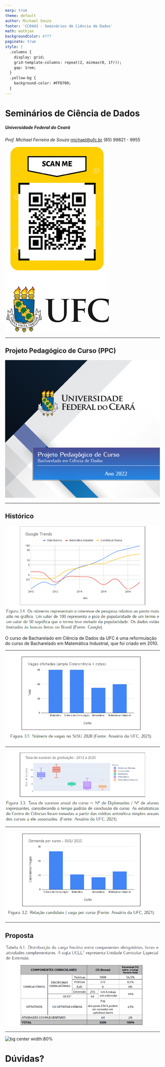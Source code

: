```yaml
---
marp: true
theme: default
author: Michael Souza
footer: 'CC0443 - Seminários de Ciência de Dados'
math: mathjax
backgroundColor: #fff
paginate: true
style: |
  .columns {
    display: grid;
    grid-template-columns: repeat(2, minmax(0, 1fr));
    gap: 1rem;
  }
  .yellow-bg {
    background-color: #FFD700;
  }
---
```

# Seminários de Ciência de Dados

##### Universidade Federal do Ceará

*Prof. Michael Ferreira de Souza*
michael@ufc.br
(85) 99821 - 9955

![bg right:30% height:600px](slide_01/logo_QR.png)

---

## Projeto Pedagógico de Curso (PPC)

![bg right:40% width:100%](figures/cover_ppc.png)

---

## Histórico

![bg right width:100%](figures/mi_trend.png)

O curso de Bacharelado em Ciência de Dados da UFC é uma reformulação do curso de Bacharelado em Matemática Industrial, que foi criado em 2010.

---

![bg center width:80%](figures/mi_vagas.png)

---

![bg center width:80%](figures/mi_sucess.png)

---

![bg center width:80%](figures/mi_demanda.png)

---

## Proposta

![bg center width:80%](figures/cd_horas.png)

---

![bg center width:80%](figures/cd_disciplinas.png)

<!-- backgroundColor: orange -->
<!-- _color: black -->
# Dúvidas?